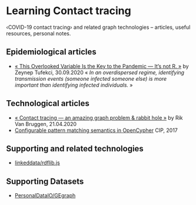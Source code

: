# Learning Contact tracing

‹COVID-19 contact tracing› and related graph technologies – articles, useful resources, personal notes.

## Epidemiological articles

* [« This Overlooked Variable Is the Key to the Pandemic — It’s not R. »](https://www.theatlantic.com/health/archive/2020/09/k-overlooked-variable-driving-pandemic/616548/) by Zeynep Tufekci, 30.09.2020 « _In an overdispersed regime, identifying transmission events (someone infected someone else) is more important than identifying infected individuals._ »

## Technological articles

* [« Contact tracing — an amazing graph problem & rabbit hole »](https://blog.bruggen.com/2020/04/covid-19-contact-tracing-blogpost-part_21.html) by Rik Van Bruggen, 21.04.2020
* [Configurable pattern matching semantics in OpenCypher](https://www.slideshare.net/mobile/openCypher/configurable-pattern-matching-semantics-in-opencypher-defining-levels-of-node-and-relationship-uniqueness) CIP, 2017

## Supporting and related technologies

* [linkeddata/rdflib.js](https://linkeddata.github.io/rdflib.js/doc/)

## Supporting Datasets

* [PersonalDataIO/GEgraph](https://github.com/PersonalDataIO/GEgraph)
